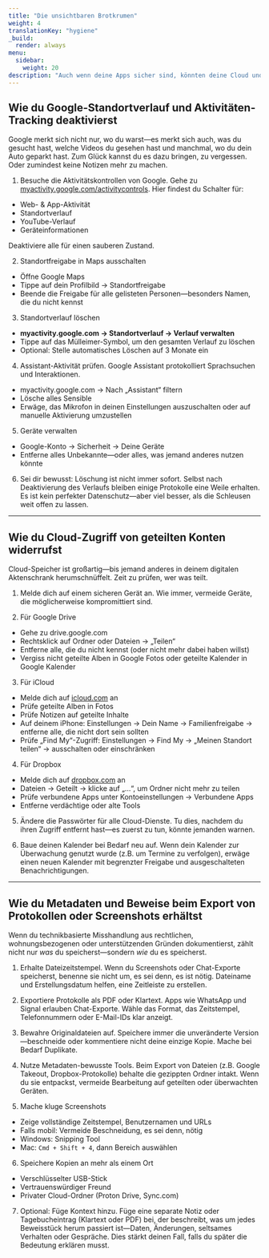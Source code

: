 ```yaml
---
title: "Die unsichtbaren Brotkrumen"
weight: 4
translationKey: "hygiene"
_build:
  render: always
menu:
  sidebar:
    weight: 20
description: "Auch wenn deine Apps sicher sind, könnten deine Cloud und Metadaten eine andere Geschichte erzählen. Diese Anleitungen helfen dir, Synchronisationen aufzuräumen, geteilten Zugriff zu widerrufen und sicherzustellen, dass dein Telefon nicht heimlich Standort oder Verlauf preisgibt."
---
```


## Wie du Google-Standortverlauf und Aktivitäten-Tracking deaktivierst

Google merkt sich nicht nur, wo du warst—es merkt sich auch, was du gesucht hast, welche Videos du gesehen hast und manchmal, wo du dein Auto geparkt hast. Zum Glück kannst du es dazu bringen, zu vergessen. Oder zumindest keine Notizen mehr zu machen.

1. Besuche die Aktivitätskontrollen von Google. Gehe zu [myactivity.google.com/activitycontrols](https://myactivity.google.com/activitycontrols). Hier findest du Schalter für:

* Web- & App-Aktivität
* Standortverlauf
* YouTube-Verlauf
* Geräteinformationen

Deaktiviere alle für einen sauberen Zustand.

2. Standortfreigabe in Maps ausschalten

* Öffne Google Maps
* Tippe auf dein Profilbild → Standortfreigabe
* Beende die Freigabe für alle gelisteten Personen—besonders Namen, die du nicht kennst

3. Standortverlauf löschen

* **myactivity.google.com → Standortverlauf → Verlauf verwalten**
* Tippe auf das Mülleimer-Symbol, um den gesamten Verlauf zu löschen
* Optional: Stelle automatisches Löschen auf 3 Monate ein

4. Assistant-Aktivität prüfen. Google Assistant protokolliert Sprachsuchen und Interaktionen.

* myactivity.google.com → Nach „Assistant“ filtern
* Lösche alles Sensible
* Erwäge, das Mikrofon in deinen Einstellungen auszuschalten oder auf manuelle Aktivierung umzustellen

5. Geräte verwalten

* Google-Konto → Sicherheit → Deine Geräte
* Entferne alles Unbekannte—oder alles, was jemand anderes nutzen könnte

6. Sei dir bewusst: Löschung ist nicht immer sofort. Selbst nach Deaktivierung des Verlaufs bleiben einige Protokolle eine Weile erhalten. Es ist kein perfekter Datenschutz—aber viel besser, als die Schleusen weit offen zu lassen.

---

## Wie du Cloud-Zugriff von geteilten Konten widerrufst

Cloud-Speicher ist großartig—bis jemand anderes in deinem digitalen Aktenschrank herumschnüffelt. Zeit zu prüfen, wer was teilt.

1. Melde dich auf einem sicheren Gerät an. Wie immer, vermeide Geräte, die möglicherweise kompromittiert sind.

2. Für Google Drive

* Gehe zu drive.google.com
* Rechtsklick auf Ordner oder Dateien → „Teilen“
* Entferne alle, die du nicht kennst (oder nicht mehr dabei haben willst)
* Vergiss nicht geteilte Alben in Google Fotos oder geteilte Kalender in Google Kalender

3. Für iCloud

* Melde dich auf [icloud.com](https://icloud.com) an
* Prüfe geteilte Alben in Fotos
* Prüfe Notizen auf geteilte Inhalte
* Auf deinem iPhone: Einstellungen → Dein Name → Familienfreigabe → entferne alle, die nicht dort sein sollten
* Prüfe „Find My“-Zugriff: Einstellungen → Find My → „Meinen Standort teilen“ → ausschalten oder einschränken

4. Für Dropbox

* Melde dich auf [dropbox.com](https://dropbox.com) an
* Dateien → Geteilt → klicke auf „…“, um Ordner nicht mehr zu teilen
* Prüfe verbundene Apps unter Kontoeinstellungen → Verbundene Apps
* Entferne verdächtige oder alte Tools

5. Ändere die Passwörter für alle Cloud-Dienste. Tu dies, nachdem du ihren Zugriff entfernt hast—es zuerst zu tun, könnte jemanden warnen.

6. Baue deinen Kalender bei Bedarf neu auf. Wenn dein Kalender zur Überwachung genutzt wurde (z.B. um Termine zu verfolgen), erwäge einen neuen Kalender mit begrenzter Freigabe und ausgeschalteten Benachrichtigungen.

---

## Wie du Metadaten und Beweise beim Export von Protokollen oder Screenshots erhältst

Wenn du technikbasierte Misshandlung aus rechtlichen, wohnungsbezogenen oder unterstützenden Gründen dokumentierst, zählt nicht nur *was* du speicherst—sondern *wie* du es speicherst.

1. Erhalte Dateizeitstempel. Wenn du Screenshots oder Chat-Exporte speicherst, benenne sie nicht um, es sei denn, es ist nötig. Dateiname und Erstellungsdatum helfen, eine Zeitleiste zu erstellen.

2. Exportiere Protokolle als PDF oder Klartext. Apps wie WhatsApp und Signal erlauben Chat-Exporte. Wähle das Format, das Zeitstempel, Telefonnummern oder E-Mail-IDs klar anzeigt.

3. Bewahre Originaldateien auf. Speichere immer die unveränderte Version—beschneide oder kommentiere nicht deine einzige Kopie. Mache bei Bedarf Duplikate.

4. Nutze Metadaten-bewusste Tools. Beim Export von Dateien (z.B. Google Takeout, Dropbox-Protokolle) behalte die gezippten Ordner intakt. Wenn du sie entpackst, vermeide Bearbeitung auf geteilten oder überwachten Geräten.

5. Mache kluge Screenshots

* Zeige vollständige Zeitstempel, Benutzernamen und URLs
* Falls mobil: Vermeide Beschneidung, es sei denn, nötig
* Windows: Snipping Tool
* Mac: `Cmd + Shift + 4`, dann Bereich auswählen

6. Speichere Kopien an mehr als einem Ort

* Verschlüsselter USB-Stick
* Vertrauenswürdiger Freund
* Privater Cloud-Ordner (Proton Drive, Sync.com)

7. Optional: Füge Kontext hinzu. Füge eine separate Notiz oder Tagebucheintrag (Klartext oder PDF) bei, der beschreibt, was um jedes Beweisstück herum passiert ist—Daten, Änderungen, seltsames Verhalten oder Gespräche. Dies stärkt deinen Fall, falls du später die Bedeutung erklären musst.
